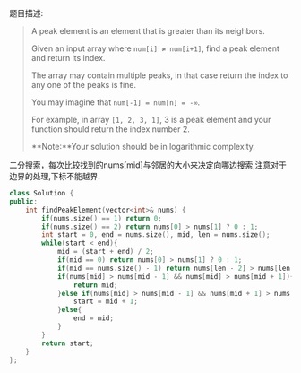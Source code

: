 题目描述:

> A peak element is an element that is greater than its neighbors.
>
> Given an input array where `num[i] ≠ num[i+1]`, find a peak element and return its index.
>
> The array may contain multiple peaks, in that case return the index to any one of the peaks is fine.
>
> You may imagine that `num[-1] = num[n] = -∞`.
>
> For example, in array `[1, 2, 3, 1]`, 3 is a peak element and your function should return the index number 2.
>
> **Note:**Your solution should be in logarithmic complexity.

二分搜索，每次比较找到的nums[mid]与邻居的大小来决定向哪边搜索,注意对于边界的处理,下标不能越界.

```c++
class Solution {
public:
    int findPeakElement(vector<int>& nums) {
        if(nums.size() == 1) return 0;
        if(nums.size() == 2) return nums[0] > nums[1] ? 0 : 1;
        int start = 0, end = nums.size(), mid, len = nums.size();
        while(start < end){
            mid = (start + end) / 2;
            if(mid == 0) return nums[0] > nums[1] ? 0 : 1;
            if(mid == nums.size() - 1) return nums[len - 2] > nums[len - 1] ? len - 2 : len - 1;
            if(nums[mid] > nums[mid - 1] && nums[mid] > nums[mid + 1]){
                return mid;
            }else if(nums[mid] > nums[mid - 1] && nums[mid + 1] > nums[mid]){
                start = mid + 1;
            }else{
                end = mid;
            }
        }
        return start;
    }
};
```

